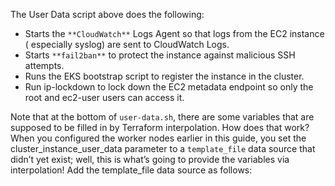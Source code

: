 The User Data script above does the following:  
- Starts the `**CloudWatch**` Logs Agent so that logs from the EC2 instance ( especially syslog) are sent to CloudWatch Logs.  
- Starts `**fail2ban**` to protect the instance against malicious SSH attempts.  
- Runs the EKS bootstrap script to register the instance in the cluster.  
- Run ip-lockdown to lock down the EC2 metadata endpoint so only the root and ec2-user users can access it.  

Note that at the bottom of `user-data.sh`, there are some variables that are supposed to be filled in by Terraform interpolation. 
How does that work? When you configured the worker nodes earlier in this guide, you set the cluster_instance_user_data parameter to a `template_file` data source that didn’t yet exist; well, this is what’s going to provide the variables via interpolation! 
Add the template_file data source as follows: 

